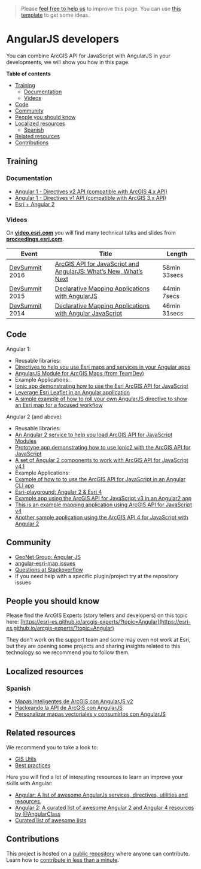 > Please [feel free to help us](#contributions) to improve this page. You can use [this template](https://github.com/esri-es/awesome-arcgis/blob/master/RESOURCE_PAGE_TEMPLATE.md) to get some ideas.

# AngularJS developers
You can combine ArcGIS API for JavaScript with AngularJS in your developments,
we will show you how in this page.

<!-- START doctoc generated TOC please keep comment here to allow auto update -->
<!-- DON'T EDIT THIS SECTION, INSTEAD RE-RUN doctoc TO UPDATE -->
**Table of contents**

- [Training](#training)
  - [Documentation](#documentation)
  - [Videos](#videos)
- [Code](#code)
- [Community](#community)
- [People you should know](#people-you-should-know)
- [Localized resources](#localized-resources)
  - [Spanish](#spanish)
- [Related resources](#related-resources)
- [Contributions](#contributions)

<!-- END doctoc generated TOC please keep comment here to allow auto update -->

## Training
### Documentation
* [Angular 1 - Directives v2 API (compatible with ArcGIS 4.x API)](http://esri.github.io/angular-esri-map/docs/#/api)
* [Angular 1 - Directives v1 API (compatible with ArcGIS 3.x API)](https://arcgis.github.io/angular-esri-map-site-v1/#/home)
* [Esri + Angular 2](https://github.com/Esri/angular-esri-map/blob/v1.x/README.md#what-about-angular-2)

### Videos
On [**video.esri.com**](http://video.esri.com/search/angular) you will find many technical talks and slides from [**proceedings.esri.com**](https://www.google.es/webhp?sourceid=chrome-instant&ion=1&espv=2&ie=UTF-8#q=site%3Aproceedings.esri.com%20angular).

|Event|Title|Length|
|---|---|---|
|[DevSummit](http://www.esri.com/events/devsummit) 2016|[ArcGIS API for JavaScript and AngularJS: What’s New, What’s Next](http://www.esri.com/videos/watch?videoid=5030&isLegacy=true&title=arcgis-api-for-javascript-and-angularjs-whats-new_comma_-whats-next)|58min 33secs
|[DevSummit](http://www.esri.com/events/devsummit) 2015|[Declarative Mapping Applications with AngularJS](http://www.esri.com/videos/watch?videoid=4321&channelid=LegacyVideo&isLegacy=true&title=declarative-mapping-applications-with-angularjs)|44min 7secs
|[DevSummit](http://www.esri.com/events/devsummit) 2014|[Declarative Mapping Applications with Angular JavaScript](http://www.esri.com/videos/watch?videoid=3302&channelid=LegacyVideo&isLegacy=true&title=declarative-mapping-applications-with-angular-javascript)|46min 31secs


## Code

Angular 1:
* Reusable libraries:
 * [Directives to help you use Esri maps and services in your Angular apps](https://github.com/Esri/angular-esri-map)
 * [AngularJS Module for ArcGIS Maps (from TeamDev)](https://github.com/TeamDev-it/teamdev-esri-angularjs)
* Example Applications:
 * [Ionic app demonstrating how to use the Esri ArcGIS API for JavaScript](https://github.com/jwasilgeo/ionic-esri-map)
 * [Leverage Esri Leaflet in an Angular application](https://github.com/Esri/developer-support/tree/gh-pages/web-leaflet/angular)
 * [A simple example of how to roll your own AngularJS directive to show an Esri map for a focused workflow](https://github.com/tomwayson/angular-parcel-map)

Angular 2 (and above):
* Reusable libraries:
 * [An Angular 2 service to help you load ArcGIS API for JavaScript Modules](https://github.com/tomwayson/angular2-esri-loader)
 * [Prototype app demonstrating how to use Ionic2 with the ArcGIS API for JavaScript](https://github.com/andygup/ionic2-esri-map)
 * [A set of Angular 2 components to work with ArcGIS API for JavaScript v4.1](https://github.com/kgs916/angular2-esri4-components)
* Example Applications:
 * [Example of how to to use the ArcGIS API for JavaScript in an Angular CLI app](https://github.com/tomwayson/esri-angular-cli-example)
 * [Esri-playground: Angular 2 & Esri 4](https://github.com/jwasilgeo/angular2-esri-playground)
 * [Example app using the ArcGIS API for JavaScript v3 in an Angular2 app](https://github.com/tomwayson/angular2-esri-example)
 * [This is an example mapping application using ArcGIS API for JavaScript v4 ](https://github.com/kgs916/ng2cli-esri4)
 * [Another sample application using the ArcGIS API 4 for JavaScript with Angular 2](https://github.com/odoe/ng2-jsapi-sample)

## Community
* [GeoNet Group: Angular JS](https://community.esri.com/groups/angularjs)
* [angular-esri-map issues](https://github.com/Esri/angular-esri-map/issues)
* [Questions at Stackoverflow](https://stackoverflow.com/search?q=angular+%5Barcgis%5D)
* If you need help with a specific plugin/project try at the repository issues

## People you should know
Please find the ArcGIS Experts (story tellers and developers) on this topic here: [https://esri-es.github.io/arcgis-experts/?topic=Angular](https://esri-es.github.io/arcgis-experts/?topic=Angular)

They don't work on the support team and some may even not work at Esri,
but they are opening some projects and sharing insights related to this
technology so we recommend you to follow them.

## Localized resources

### Spanish

* [Mapas inteligentes de ArcGIS con AngularJS v2](http://www.geodevelopers.org/academy/gIA98ySXIoE/view)
* [Hackeando la API de ArcGIS con AngularJS](http://www.geodevelopers.org/academy/p0atBUO6Yxo/view)
* [Personalizar mapas vectoriales y consumirlos con AngularJS](http://www.geodevelopers.org/academy/VxEZkvPvp7A/view)

## Related resources
We recommend you to take a look to:
* [GIS Utils](../../../gis/utils/README.md)
* [Best practices](../../best-practices/README.md)

Here you will find a lot of interesting resources to learn an improve your skills
with Angular:
* [Angular: A list of awesome AngularJs services, directives, utilities and resources.](https://github.com/gianarb/awesome-angularjs)
* [Angular 2: A curated list of awesome Angular 2 and Angular 4 resources by @AngularClass](https://github.com/AngularClass/awesome-angular2)
* [Curated list of awesome lists](https://github.com/sindresorhus/awesome)

## Contributions

This project is hosted on a [public repository](https://github.com/hhkaos/awesome-arcgis) where anyone can contribute. Learn how to [contribute in less than a minute](https://github.com/hhkaos/awesome-arcgis/blob/master/CONTRIBUTING.md).